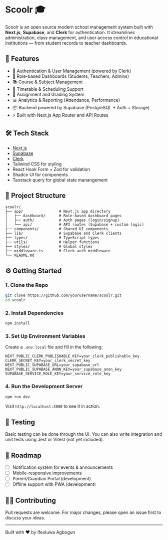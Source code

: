 # Scoolr 🎓

Scoolr is an open source modern school management system built with **Next.js**, **Supabase**, and **Clerk** for authentication. It streamlines administration, class management, and user access control in educational institutions — from student records to teacher dashboards.

## 🚀 Features

- 🔐 Authentication & User Management (powered by Clerk)
- 🏫 Role-based Dashboards (Students, Teachers, Admins)
- 📚 Course & Subject Management
- 📅 Timetable & Scheduling Support
- 📝 Assignment and Grading System
- 📊 Analytics & Reporting (Attendance, Performance)
- 📦 Backend powered by Supabase (PostgreSQL + Auth + Storage)
- ⚡ Built with Next.js App Router and API Routes

## 🛠️ Tech Stack

- [Next.js](https://nextjs.org/)
- [Supabase](https://supabase.com/)
- [Clerk](https://clerk.dev/)
- Tailwind CSS for styling
- React Hook Form + Zod for validation
- Shadcn UI for components
- Tanstack query for global state manangement

## 📂 Project Structure

```
scoolr/
├── app/                # Next.js app directory
│   ├── dashboard/      # Role-based dashboard pages
│   ├── auth/           # Auth pages (login/signup)
│   └── api/            # API routes (Supabase + custom logic)
├── components/         # Shared UI components
├── lib/                # Supabase and Clerk clients
├── types/              # TypeScript types
├── utils/              # Helper functions
├── styles/             # Global styles
├── middleware.ts       # Clerk auth middleware
└── README.md
```

## ⚙️ Getting Started

### 1. Clone the Repo

```bash
git clone https://github.com/yourusername/scoolr.git
cd scoolr
```

### 2. Install Dependencies

```bash
npm install
```

### 3. Set Up Environment Variables

Create a `.env.local` file and fill in the following:

```env
NEXT_PUBLIC_CLERK_PUBLISHABLE_KEY=your_clerk_publishable_key
CLERK_SECRET_KEY=your_clerk_secret_key
NEXT_PUBLIC_SUPABASE_URL=your_supabase_url
NEXT_PUBLIC_SUPABASE_ANON_KEY=your_supabase_anon_key
SUPABASE_SERVICE_ROLE_KEY=your_service_role_key
```

### 4. Run the Development Server

```bash
npm run dev
```

Visit `http://localhost:3000` to see it in action.

## 🧪 Testing

Basic testing can be done through the UI. You can also write integration and unit tests using Jest or Vitest (not yet included).

## 📌 Roadmap

- [ ] Notification system for events & announcements
- [ ] Mobile-responsive improvements
- [ ] Parent/Guardian Portal (development)
- [ ] Offline support with PWA (development)

## 🧑‍💻 Contributing

Pull requests are welcome. For major changes, please open an issue first to discuss your ideas.


---

Built with ❤️ by Ifeoluwa Agbogun
